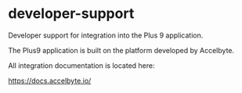 # developer-support
Developer support for integration into the Plus 9 application.

The Plus9 application is built on the platform developed by Accelbyte. 

All integration documentation is located here:

https://docs.accelbyte.io/

